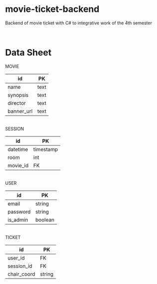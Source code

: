 # movie-ticket-backend

Backend of movie ticket with C# to integrative work of the 4th semester

<br />

# Data Sheet

MOVIE

| id         | PK   |
|------------|------|
| name       | text |
| synopsis   | text |
| director   | text |
| banner_url | text |

<br />
SESSION

| id       | PK        |
|----------|-----------|
| datetime | timestamp |
| room     | int       |
| movie_id | FK        |

<br />
USER

| id       | PK      |
|----------|---------|
| email    | string  |
| password | string  |
| is_admin | boolean |

<br />
TICKET

| id          | PK     |
|-------------|--------|
| user_id     | FK     |
| session_id  | FK     |
| chair_coord | string |

